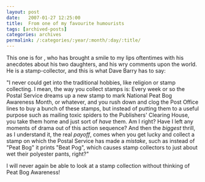 ```yaml
---
layout: post
date:	2007-01-27 12:25:00
title:  From one of my favourite humourists
tags: [archived-posts]
categories: archives
permalink: /:categories/:year/:month/:day/:title/
---
```

This one is for <LJ user="premkudva">, who has brought a smile to my lips oftentimes with his anecdotes about his two daughters, and his wry comments upon the world. He is a stamp-collector, and this is what Dave Barry has to say:

"I never could get into the traditional hobbies, like religion or stamp collecting. I mean, the way you collect stamps is: Every week or so the Postal Service dreams up a new stamp to mark National Peat Bog Awareness Month, or whatever, and you rush down and clog the Post Office lines to buy a bunch of these stamps, but instead of putting them to a useful purpose such as mailing toxic spiders to the Publishers' Clearing House, you take them home and just sort of *have* them. Am I right? Have I left any moments of drama  out of this action sequence? And then the *biggest* thrill, as I understand it, the real *payoff*, comes when you get lucky and collect a stamp on which the Postal Service has made a *mistake*, such as instead of "Peat Bog" it prints "Beat Pog", which causes stamp collectors to just about wet their polyester pants, right?"

I will never again be able to look at a stamp collection without thinking of Peat Bog Awareness!
